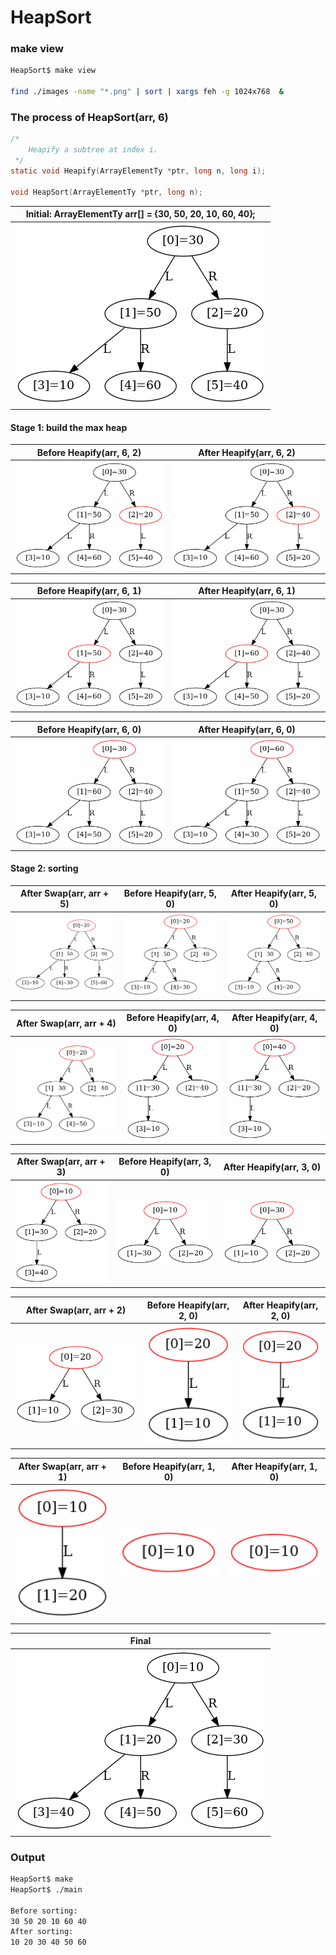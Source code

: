 # HeapSort

### make view 

```sh
HeapSort$ make view

find ./images -name "*.png" | sort | xargs feh -g 1024x768  &
```

### The process of HeapSort(arr, 6)



```C
/*
    Heapify a subtree at index i.
 */
static void Heapify(ArrayElementTy *ptr, long n, long i);

void HeapSort(ArrayElementTy *ptr, long n);
```

|Initial: ArrayElementTy arr[] = {30, 50, 20, 10, 60, 40}; | 
|:-------------:|
| <img src="images/HeapSort_0000.png" width="100%" height="100%"> |

#### Stage 1: build the max heap

| Before Heapify(arr, 6, 2) | After Heapify(arr, 6, 2) |
|:-------------:|:-------------:|
| <img src="images/HeapSort_0001.png" width="100%" height="100%"> |<img src="images/HeapSort_0002.png" width="100%" height="100%"> |

| Before Heapify(arr, 6, 1) | After Heapify(arr, 6, 1) |
|:-------------:|:-------------:|
| <img src="images/HeapSort_0003.png" width="100%" height="100%"> |<img src="images/HeapSort_0004.png" width="100%" height="100%"> |

| Before Heapify(arr, 6, 0) | After Heapify(arr, 6, 0) |
|:-------------:|:-------------:|
| <img src="images/HeapSort_0005.png" width="100%" height="100%"> |<img src="images/HeapSort_0006.png" width="100%" height="100%"> |


#### Stage 2: sorting

|After Swap(arr, arr + 5)| Before Heapify(arr, 5, 0) | After Heapify(arr, 5, 0) | 
|:-------------:|:-------------:|:-------------:|
| <img src="images/HeapSort_0007.png" width="100%" height="100%"> |<img src="images/HeapSort_0008.png" width="100%" height="100%"> |<img src="images/HeapSort_0009.png" width="100%" height="100%"> |

|After Swap(arr, arr + 4)| Before Heapify(arr, 4, 0) | After Heapify(arr, 4, 0) | 
|:-------------:|:-------------:|:-------------:|
| <img src="images/HeapSort_0010.png" width="100%" height="100%"> |<img src="images/HeapSort_0011.png" width="100%" height="100%"> |<img src="images/HeapSort_0012.png" width="100%" height="100%"> |

|After Swap(arr, arr + 3)| Before Heapify(arr, 3, 0) | After Heapify(arr, 3, 0) | 
|:-------------:|:-------------:|:-------------:|
| <img src="images/HeapSort_0013.png" width="100%" height="100%"> |<img src="images/HeapSort_0014.png" width="100%" height="100%"> |<img src="images/HeapSort_0015.png" width="100%" height="100%"> |

|After Swap(arr, arr + 2)| Before Heapify(arr, 2, 0) | After Heapify(arr, 2, 0) | 
|:-------------:|:-------------:|:-------------:|
| <img src="images/HeapSort_0016.png" width="100%" height="100%"> |<img src="images/HeapSort_0017.png" width="100%" height="100%"> |<img src="images/HeapSort_0018.png" width="100%" height="100%"> |

|After Swap(arr, arr + 1)| Before Heapify(arr, 1, 0) | After Heapify(arr, 1, 0) | 
|:-------------:|:-------------:|:-------------:|
| <img src="images/HeapSort_0019.png" width="100%" height="100%"> |<img src="images/HeapSort_0020.png" width="100%" height="100%"> |<img src="images/HeapSort_0021.png" width="100%" height="100%"> |

|Final | 
|:-------------:|
| <img src="images/HeapSort_0022.png" width="100%" height="100%"> |


### Output
```sh
HeapSort$ make
HeapSort$ ./main

Before sorting:
30 50 20 10 60 40 
After sorting:
10 20 30 40 50 60

```